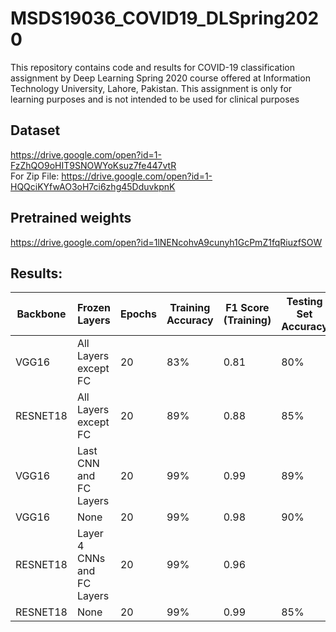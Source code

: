 # MSDS19036_COVID19_DLSpring2020
This repository contains code and results for COVID-19 classification assignment by Deep Learning Spring 2020 course offered at Information Technology University, Lahore, Pakistan. This assignment is only for learning purposes and is not intended to be used for clinical purposes
## Dataset
https://drive.google.com/open?id=1-FzZhQO9oHIT9SNOWYoKsuz7fe447vtR <br />
For Zip File: https://drive.google.com/open?id=1-HQQciKYfwAO3oH7ci6zhg45DduvkpnK

## Pretrained weights
https://drive.google.com/open?id=1lNENcohvA9cunyh1GcPmZ1fqRiuzfSOW


## Results:

| Backbone | Frozen Layers| Epochs | Training Accuracy | F1 Score (Training) | Testing Set Accuracy | F1 Score (Testing) |
|----------|--------------|---------|-------------------|---------------------|---------------------|--------------------|
| VGG16    | All Layers except FC   | 20 | 83%          | 0.81                | 80%                 |               0.75 |
| RESNET18 | All Layers except FC   | 20 | 89%          | 0.88                | 85%                 |               0.88 |
| VGG16    | Last CNN and FC Layers | 20 | 99%          | 0.99                | 89%                 |               0.87 |
| VGG16    | None                   | 20 | 99%          | 0.98                | 90%                 |               0.88 |
| RESNET18 | Layer 4 CNNs and FC Layers | 20 | 99%      | 0.96                |                     |                    |
| RESNET18 | None                   | 20 | 99%          | 0.99                | 85%                 |               0.81 |
